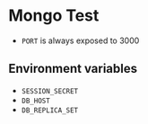 # Mongo Test

 * `PORT` is always exposed to 3000

## Environment variables

 * `SESSION_SECRET`
 * `DB_HOST`
 * `DB_REPLICA_SET`
